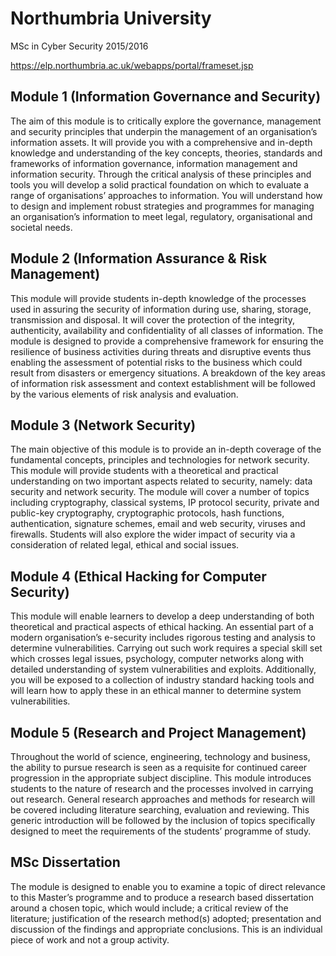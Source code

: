 # Northumbria University
MSc in Cyber Security 2015/2016

https://elp.northumbria.ac.uk/webapps/portal/frameset.jsp

## Module 1 (Information Governance and Security)
The aim of this module is to critically explore the governance, management and security principles that underpin the management of an organisation’s information assets. It will provide you with a comprehensive and in-depth knowledge and understanding of the key concepts, theories, standards and frameworks of information governance, information management and information security. Through the critical analysis of these principles and tools you will develop a solid practical foundation on which to evaluate a range of organisations’ approaches to information. You will understand how to design and implement robust strategies and programmes for managing an organisation’s information to meet legal, regulatory, organisational and societal needs.

## Module 2 (Information Assurance & Risk Management)
This module will provide students in-depth knowledge of the processes used in assuring the security of information during use, sharing, storage, transmission and disposal. It will cover the protection of the integrity, authenticity, availability and confidentiality of all classes of information. The module is designed to provide a comprehensive framework for ensuring the resilience of business activities during threats and disruptive events thus enabling the assessment of potential risks to the business which could result from disasters or emergency situations. A breakdown of the key areas of information risk assessment and context establishment will be followed by the various elements of risk analysis and evaluation.

## Module 3 (Network Security)
The main objective of this module is to provide an in-depth coverage of the fundamental concepts, principles and technologies for network security. This module will provide students with a theoretical and practical understanding on two important aspects related to security, namely: data security and network security. The module will cover a number of topics including cryptography, classical systems, IP protocol security, private and public-key cryptography, cryptographic protocols, hash functions, authentication, signature schemes, email and web security, viruses and firewalls. Students will also explore the wider impact of security via a consideration of related legal, ethical and social issues.

## Module 4 (Ethical Hacking for Computer Security)
This module will enable learners to develop a deep understanding of both theoretical and practical aspects of ethical hacking. An essential part of a modern organisation’s e-security includes rigorous testing and analysis to determine vulnerabilities. Carrying out such work requires a special skill set which crosses legal issues, psychology, computer networks along with detailed understanding of system vulnerabilities and exploits. Additionally, you will be exposed to a collection of industry standard hacking tools and will learn how to apply these in an ethical manner to determine system vulnerabilities.

## Module 5 (Research and Project Management)
Throughout the world of science, engineering, technology and business, the ability to pursue research is seen as a requisite for continued career progression in the appropriate subject discipline. This module introduces students to the nature of research and the processes involved in carrying out research. General research approaches and methods for research will be covered including literature searching, evaluation and reviewing. This generic introduction will be followed by the inclusion of topics specifically designed to meet the requirements of the students’ programme of study.

## MSc Dissertation
The module is designed to enable you to examine a topic of direct relevance to this Master’s programme and to produce a research based dissertation around a chosen topic, which would include; a critical review of the literature; justification of the research method(s) adopted; presentation and discussion of the findings and appropriate conclusions. This is an individual piece of work and not a group activity.
